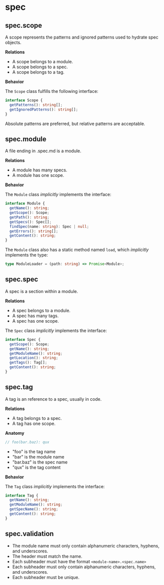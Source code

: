 # spec

## spec.scope

A scope represents the patterns and ignored patterns used to hydrate spec objects.

**Relations**

- A scope belongs to a module.
- A scope belongs to a spec.
- A scope belongs to a tag.

**Behavior**

The `Scope` class fulfills the following interface:

```ts
interface Scope {
  getPatterns(): string[];
  getIgnoredPatterns(): string[];
}
```

Absolute patterns are preferred, but relative patterns are acceptable.

## spec.module

A file ending in .spec.md is a module.

**Relations**

- A module has many specs.
- A module has one scope.

**Behavior**

The `Module` class _implicitly_ implements the interface:

```ts
interface Module {
  getName(): string;
  getScope(): Scope;
  getPath(): string;
  getSpecs(): Spec[];
  findSpec(name: string): Spec | null;
  getErrors(): string[];
  getContent(): string;
}
```

The `Module` class also has a static method named `load`, which _implicitly_ implements the type:

```ts
type ModuleLoader = (path: string) => Promise<Module>;
```

## spec.spec

A spec is a section within a module.

**Relations**

- A spec belongs to a module.
- A spec has many tags.
- A spec has one scope.

The `Spec` class _implicitly_ implements the interface:

```ts
interface Spec {
  getScope(): Scope;
  getName(): string;
  getModuleName(): string;
  getLocation(): string;
  getTags(): Tag[];
  getContent(): string;
}
```

## spec.tag

A tag is an reference to a spec, usually in code.

**Relations**

- A tag belongs to a spec.
- A tag has one scope.

**Anatomy**

```ts
// foo(bar.baz): qux
```

- "foo" is the tag name
- "bar" is the module name
- "bar.baz" is the spec name
- "qux" is the tag content

**Behavior**

The `Tag` class _implicitly_ implements the interface:

```ts
interface Tag {
  getName(): string;
  getModuleName(): string;
  getSpecName(): string;
  getContent(): string;
}
```

## spec.validation

- The module name must only contain alphanumeric characters, hyphens, and underscores.
- The header must match the name.
- Each subheader must have the format `<module-name>.<spec.name>`
- Each subheader must only contain alphanumeric characters, hyphens, and underscores.
- Each subheader must be unique.
